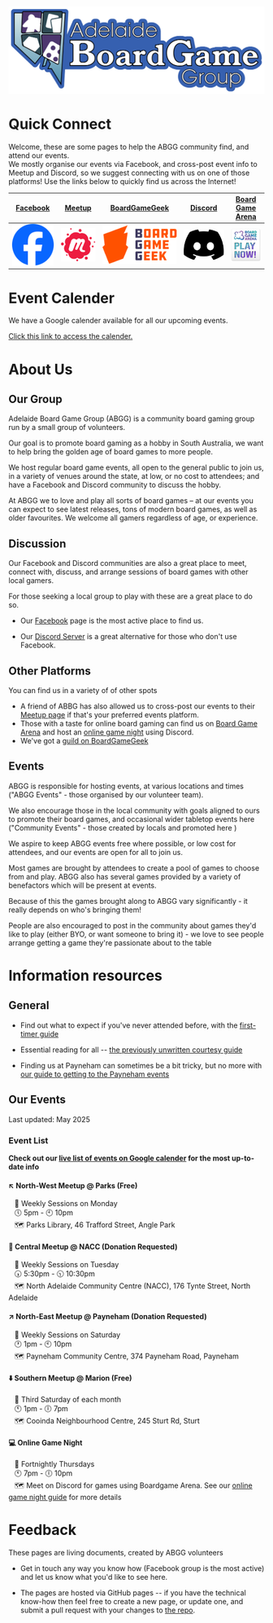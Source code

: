 ![ABGG Logo](ABGG_Logo.png)

# Quick Connect
Welcome, these are some pages to help the ABGG community find, and attend our events.  
We mostly organise our events via Facebook, and cross-post event info to Meetup and Discord, so we suggest connecting with us on one of those platforms!
Use the links below to quickly find us across the Internet!

| [Facebook](https://facebook.com/groups/abgg2013)  | [Meetup](https://www.meetup.com/en-AU/adelaide-board-games-meetup/)  | [BoardGameGeek](https://boardgamegeek.com/guild/331) | [Discord](https://discord.com/invite/cexhQBX) | [Board Game Arena](https://boardgamearena.com/group?id=3460147) |
|----------|----------|----------|----------|----------|
| [![Facebook](/images/logo-fb.png)](https://facebook.com/groups/abgg2013)   | [![Meetup](/images/logo-meetup.png)](https://www.meetup.com/en-AU/adelaide-board-games-meetup/)   | [![Board Game Geek](/images/logo-bgg.svg)](https://boardgamegeek.com/guild/331) | [![Discord](/images/logo-discord.svg)](https://discord.com/invite/cexhQBX)   | [![Board Game Arena](/images/logo-bga.png)](https://boardgamearena.com/group?id=3460147)   |

# Event Calender

We have a Google calender available for all our upcoming events.

[Click this link to access the calender.](https://calendar.google.com/calendar/embed?src=15cd857338d6a885773f1470e2ae5024da12186c9fe732ec0630444955bff6ea%40group.calendar.google.com&ctz=Australia%2FAdelaide)


# About Us

## Our Group

Adelaide Board Game Group (ABGG) is a community board gaming group run by a small group of volunteers.

Our goal is to promote board gaming as a hobby in South Australia, we want to help bring the golden age of board games to more people.

We host regular board game events, all open to the general public to join us, in a variety of venues around the state, at low, or no cost to attendees; and have a Facebook and Discord community to discuss the hobby.

At ABGG we to love and play all sorts of board games – at our events you can expect to see latest releases, tons of modern board games, as well as older favourites.  We welcome all gamers regardless of age, or experience.

## Discussion

Our Facebook and Discord communities are also a great place to meet, connect with, discuss, and arrange sessions of board games with other local gamers.

For those seeking a local group to play with these are a great place to do so.

* Our [Facebook](https://facebook.com/groups/abgg2013) page is the most active place to find us.

* Our [Discord Server](https://discord.com/invite/cexhQBX) is a great alternative for those who don't use Facebook.

## Other Platforms

You can find us in a variety of of other spots

* A friend of ABBG has also allowed us to cross-post our events to their [Meetup page](https://www.meetup.com/en-AU/adelaide-board-games-meetup/) if that's your preferred events platform.
* Those with a taste for online board gaming can find us on [Board Game Arena](https://boardgamearena.com/group?id=3460147) and host an [online game night](online-games.md) using Discord.
* We've got a [guild on BoardGameGeek](https://boardgamegeek.com/guild/331)

## Events 

ABGG is responsible for hosting events, at various locations and times ("ABGG Events" - those organised by our volunteer team).

We also encourage those in the local community with goals aligned to ours to promote their board games, and occasional wider tabletop events here ("Community Events" - those created by locals and promoted here )

We aspire to keep ABGG events free where possible, or low cost for attendees, and our events are open for all to join us.

Most games are brought by attendees to create a pool of games to choose from and play.  ABGG also has several games provided by a variety of benefactors which will be present at events.

Because of this the games brought along to ABGG vary significantly - it really depends on who's bringing them!

People are also encouraged to post in the community about games they'd like to play (either BYO, or want someone to bring it) - we love to see people arrange getting a game they're passionate about to the table

# Information resources

## General

- Find out what to expect if you've never attended before, with the [first-timer guide](guides/firsttime.md)

- Essential reading for all -- [the previously unwritten courtesy guide](guides/courtesy.md)

- Finding us at Payneham can sometimes be a bit tricky, but no more with [our guide to getting to the Payneham events](guides/location-payneham.md)

## Our Events

Last updated: May 2025

### Event List

**Check out our [live list of events on Google calender](https://calendar.google.com/calendar/embed?src=15cd857338d6a885773f1470e2ae5024da12186c9fe732ec0630444955bff6ea%40group.calendar.google.com&ctz=Australia%2FAdelaide) for the most up-to-date info**

#### ↖️ North-West Meetup @ Parks (Free)  
&nbsp;&nbsp;&nbsp;📅 Weekly Sessions on Monday  
&nbsp;&nbsp;&nbsp;🕔 5pm - 🕙 10pm  
&nbsp;&nbsp;&nbsp;🗺️ Parks Library, 46 Trafford Street, Angle Park  

#### 🎯 Central Meetup @ NACC (Donation Requested)
&nbsp;&nbsp;&nbsp;📅 Weekly Sessions on Tuesday  
&nbsp;&nbsp;&nbsp;🕠 5:30pm - 🕥 10:30pm  
&nbsp;&nbsp;&nbsp;🗺️ North Adelaide Community Centre (NACC), 176 Tynte Street, North Adelaide  

#### ↗️ North-East Meetup @ Payneham (Donation Requested)
&nbsp;&nbsp;&nbsp;📅 Weekly Sessions on Saturday  
&nbsp;&nbsp;&nbsp;🕐 1pm - 🕙 10pm  
&nbsp;&nbsp;&nbsp;🗺️ Payneham Community Centre, 374 Payneham Road, Payneham  

#### ⬇️ Southern Meetup @ Marion (Free)  
&nbsp;&nbsp;&nbsp;📅 Third Saturday of each month  
&nbsp;&nbsp;&nbsp;🕚 1pm - 🕕 7pm  
&nbsp;&nbsp;&nbsp;🗺️ Cooinda Neighbourhood Centre, 245 Sturt Rd, Sturt

#### 💻 Online Game Night   
&nbsp;&nbsp;&nbsp;📅 Fortnightly Thursdays  
&nbsp;&nbsp;&nbsp;🕚 7pm - 🕕 10pm  
&nbsp;&nbsp;&nbsp;🗺️ Meet on Discord for games using Boardgame Arena. See our [online game night guide](online-games.md) for more details

# Feedback

These pages are living documents, created by ABGG volunteers

- Get in touch any way you know how (Facebook group is the most active) and let us know what you'd like to see here.

- The pages are hosted via GitHub pages -- if you have the technical know-how then feel free to create a new page, or update one, and submit a pull request with your changes to [the repo](https://github.com/Dislexsick/ABGG).
